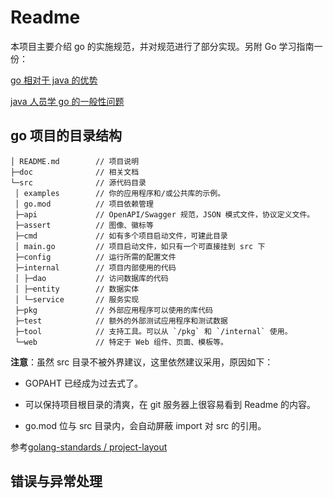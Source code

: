 # Readme

本项目主要介绍 go 的实施规范，并对规范进行了部分实现。另附 Go 学习指南一份：

[go 相对于 java 的优势](doc/go-advantage.md)

[java 人员学 go 的一般性问题](doc/go-common-qa.md)

## go 项目的目录结构

```
│ README.md        // 项目说明
├─doc              // 相关文档
└─src              // 源代码目录
 │ examples        // 你的应用程序和/或公共库的示例。
 │ go.mod          // 项目依赖管理
 ├─api             // OpenAPI/Swagger 规范，JSON 模式文件，协议定义文件。
 ├─assert          // 图像、徽标等
 ├─cmd             // 如有多个项目启动文件，可建此目录
 │ main.go         // 项目启动文件，如只有一个可直接挂到 src 下
 ├─config          // 运行所需的配置文件
 ├─internal        // 项目内部使用的代码
 │ ├─dao           // 访问数据库的代码
 │ ├─entity        // 数据实体
 │ └─service       // 服务实现
 ├─pkg             // 外部应用程序可以使用的库代码
 ├─test            // 额外的外部测试应用程序和测试数据
 ├─tool            // 支持工具。可以从 `/pkg` 和 `/internal` 使用。
 └─web             // 特定于 Web 组件、页面、模板等。
```

**注意**：虽然 src 目录不被外界建议，这里依然建议采用，原因如下：

- GOPAHT 已经成为过去式了。

- 可以保持项目根目录的清爽，在 git 服务器上很容易看到 Readme 的内容。

- go.mod 位与 src 目录内，会自动屏蔽 import 对 src 的引用。

参考[golang-standards / project-layout](https://gitcode.net/mirrors/golang-standards/project-layout/-/blob/master/README_zh.md)

## 错误与异常处理